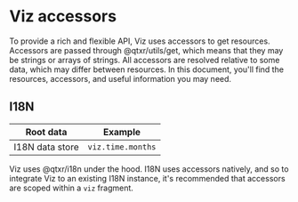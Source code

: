 # Viz accessors

To provide a rich and flexible API, Viz uses accessors to get resources. Accessors are passed through @qtxr/utils/get, which means that they may be strings or arrays of strings. All accessors are resolved relative to some data, which may differ between resources. In this document, you'll find the resources, accessors, and useful information you may need.

## I18N

| Root data | Example |
--|--
| I18N data store | `viz.time.months` |

Viz uses @qtxr/i18n under the hood. I18N uses accessors natively, and so to integrate Viz to an existing I18N instance, it's recommended that accessors are scoped within a `viz` fragment.